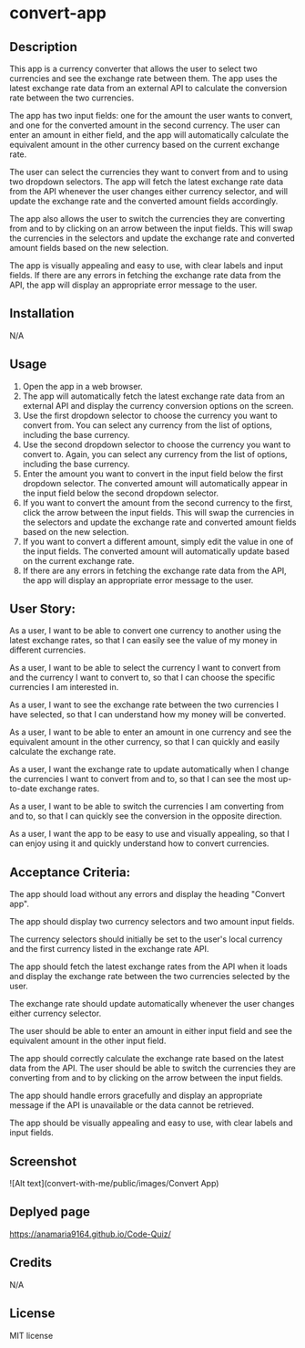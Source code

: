 # convert-app

## Description

This app is a currency converter that allows the user to select two currencies and see the exchange rate between them. The app uses the latest exchange rate data from an external API to calculate the conversion rate between the two currencies.

The app has two input fields: one for the amount the user wants to convert, and one for the converted amount in the second currency. The user can enter an amount in either field, and the app will automatically calculate the equivalent amount in the other currency based on the current exchange rate.

The user can select the currencies they want to convert from and to using two dropdown selectors. The app will fetch the latest exchange rate data from the API whenever the user changes either currency selector, and will update the exchange rate and the converted amount fields accordingly.

The app also allows the user to switch the currencies they are converting from and to by clicking on an arrow between the input fields. This will swap the currencies in the selectors and update the exchange rate and converted amount fields based on the new selection.

The app is visually appealing and easy to use, with clear labels and input fields. If there are any errors in fetching the exchange rate data from the API, the app will display an appropriate error message to the user.

## Installation

N/A

## Usage

1. Open the app in a web browser.
2. The app will automatically fetch the latest exchange rate data from an external API and display the currency conversion options on the screen.
3. Use the first dropdown selector to choose the currency you want to convert from. You can select any currency from the list of options, including the base currency.
4. Use the second dropdown selector to choose the currency you want to convert to. Again, you can select any currency from the list of options, including the base currency.
5. Enter the amount you want to convert in the input field below the first dropdown selector. The converted amount will automatically appear in the input field below the second dropdown selector.
6. If you want to convert the amount from the second currency to the first, click the arrow between the input fields. This will swap the currencies in the selectors and update the exchange rate and converted amount fields based on the new selection.
7. If you want to convert a different amount, simply edit the value in one of the input fields. The converted amount will automatically update based on the current exchange rate.
8. If there are any errors in fetching the exchange rate data from the API, the app will display an appropriate error message to the user.

## User Story:

As a user, I want to be able to convert one currency to another using the latest exchange rates, so that I can easily see the value of my money in different currencies.

As a user, I want to be able to select the currency I want to convert from and the currency I want to convert to, so that I can choose the specific currencies I am interested in.

As a user, I want to see the exchange rate between the two currencies I have selected, so that I can understand how my money will be converted.

As a user, I want to be able to enter an amount in one currency and see the equivalent amount in the other currency, so that I can quickly and easily calculate the exchange rate.

As a user, I want the exchange rate to update automatically when I change the currencies I want to convert from and to, so that I can see the most up-to-date exchange rates.

As a user, I want to be able to switch the currencies I am converting from and to, so that I can quickly see the conversion in the opposite direction.

As a user, I want the app to be easy to use and visually appealing, so that I can enjoy using it and quickly understand how to convert currencies.

## Acceptance Criteria:

The app should load without any errors and display the heading "Convert app".

The app should display two currency selectors and two amount input fields.

The currency selectors should initially be set to the user's local currency and the first currency listed in the exchange rate API.

The app should fetch the latest exchange rates from the API when it loads and display the exchange rate between the two currencies selected by the user.

The exchange rate should update automatically whenever the user changes either currency selector.

The user should be able to enter an amount in either input field and see the equivalent amount in the other input field.

The app should correctly calculate the exchange rate based on the latest data from the API.
The user should be able to switch the currencies they are converting from and to by clicking on the arrow between the input fields.

The app should handle errors gracefully and display an appropriate message if the API is unavailable or the data cannot be retrieved.

The app should be visually appealing and easy to use, with clear labels and input fields.

## Screenshot

![Alt text](convert-with-me/public/images/Convert App)

## Deplyed page

https://anamaria9164.github.io/Code-Quiz/

## Credits

N/A

## License

MIT license

